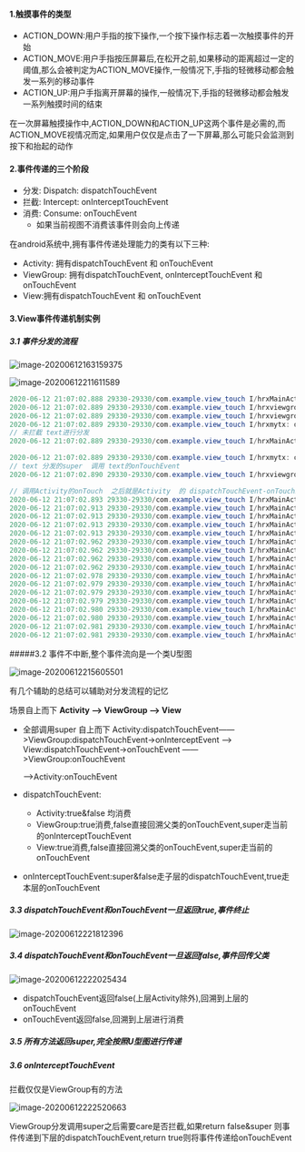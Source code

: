 #### 1.触摸事件的类型

- ACTION_DOWN:用户手指的按下操作,一个按下操作标志着一次触摸事件的开始
- ACTION_MOVE:用户手指按压屏幕后,在松开之前,如果移动的距离超过一定的阈值,那么会被判定为ACTION_MOVE操作,一般情况下,手指的轻微移动都会触发一系列的移动事件
- ACTION_UP:用户手指离开屏幕的操作,一般情况下,手指的轻微移动都会触发一系列触摸时间的结束

在一次屏幕触摸操作中,ACTION_DOWN和ACTION_UP这两个事件是必需的,而ACTION_MOVE视情况而定,如果用户仅仅是点击了一下屏幕,那么可能只会监测到按下和抬起的动作

#### 2.事件传递的三个阶段

- 分发: Dispatch: dispatchTouchEvent
- 拦截: Intercept: onInterceptTouchEvent
- 消费: Consume: onTouchEvent 
  - 如果当前视图不消费该事件则会向上传递

在android系统中,拥有事件传递处理能力的类有以下三种:

- Activity: 拥有dispatchTouchEvent 和 onTouchEvent
- ViewGroup: 拥有dispatchTouchEvent, onInterceptTouchEvent 和onTouchEvent
- View:拥有dispatchTouchEvent 和 onTouchEvent

#### 3.View事件传递机制实例

##### 3.1 事件分发的流程

![image-20200612163159375](../../typora-user-images/image-20200612163159375.png)

 

![image-20200612211611589](../../typora-user-images/image-20200612211611589.png)

```java
2020-06-12 21:07:02.888 29330-29330/com.example.view_touch I/hrxMainActivty: dispatchTouchEvent - MotionEvent.ACTION_DOWN   // Activity 分发
2020-06-12 21:07:02.889 29330-29330/com.example.view_touch I/hrxviewgroup: dispatchTouchEvent // Activity-super调用View Group 分发
2020-06-12 21:07:02.889 29330-29330/com.example.view_touch I/hrxviewgroup: onInterceptTouchEvent  // View Group--super 走拦截
2020-06-12 21:07:02.889 29330-29330/com.example.view_touch I/hrxmytx: dispatchTouchEvent
// 未拦截 text进行分发
2020-06-12 21:07:02.889 29330-29330/com.example.view_touch I/hrxMainActivty: onTouch

2020-06-12 21:07:02.889 29330-29330/com.example.view_touch I/hrxmytx: onTouchEvent
// text 分发的super  调用 text的onTouchEvent
2020-06-12 21:07:02.890 29330-29330/com.example.view_touch I/hrxviewgroup: onTouchEvent

// 调用Activity的onTouch  之后就是Activity  的 dispatchTouchEvent-onTouchEvent(MOVE - UP)
2020-06-12 21:07:02.893 29330-29330/com.example.view_touch I/hrxMainActivty: onTouchEvent - MotionEvent.ACTION_DOWN
2020-06-12 21:07:02.913 29330-29330/com.example.view_touch I/hrxMainActivty: dispatchTouchEvent - MotionEvent.ACTION_MOVE
2020-06-12 21:07:02.913 29330-29330/com.example.view_touch I/hrxMainActivty: onTouchEvent - MotionEvent.ACTION_MOVE
2020-06-12 21:07:02.913 29330-29330/com.example.view_touch I/hrxMainActivty: dispatchTouchEvent result - false
2020-06-12 21:07:02.913 29330-29330/com.example.view_touch I/hrxMainActivty: onTouchEvent - MotionEvent.ACTION_MOVE
2020-06-12 21:07:02.962 29330-29330/com.example.view_touch I/hrxMainActivty: dispatchTouchEvent - MotionEvent.ACTION_MOVE
2020-06-12 21:07:02.962 29330-29330/com.example.view_touch I/hrxMainActivty: onTouchEvent - MotionEvent.ACTION_MOVE
2020-06-12 21:07:02.962 29330-29330/com.example.view_touch I/hrxMainActivty: dispatchTouchEvent result - false
2020-06-12 21:07:02.962 29330-29330/com.example.view_touch I/hrxMainActivty: onTouchEvent - MotionEvent.ACTION_MOVE
2020-06-12 21:07:02.978 29330-29330/com.example.view_touch I/hrxMainActivty: dispatchTouchEvent - MotionEvent.ACTION_MOVE
2020-06-12 21:07:02.979 29330-29330/com.example.view_touch I/hrxMainActivty: onTouchEvent - MotionEvent.ACTION_MOVE
2020-06-12 21:07:02.979 29330-29330/com.example.view_touch I/hrxMainActivty: dispatchTouchEvent result - false
2020-06-12 21:07:02.979 29330-29330/com.example.view_touch I/hrxMainActivty: onTouchEvent - MotionEvent.ACTION_MOVE
2020-06-12 21:07:02.980 29330-29330/com.example.view_touch I/hrxMainActivty: dispatchTouchEvent - MotionEvent.ACTION_UP
2020-06-12 21:07:02.980 29330-29330/com.example.view_touch I/hrxMainActivty: onTouchEvent - MotionEvent.ACTION_UP
2020-06-12 21:07:02.981 29330-29330/com.example.view_touch I/hrxMainActivty: dispatchTouchEvent result - false
2020-06-12 21:07:02.981 29330-29330/com.example.view_touch I/hrxMainActivty: onTouchEvent - MotionEvent.ACTION_UP
```

#####3.2 事件不中断,整个事件流向是一个类U型图

![image-20200612215605501](../../typora-user-images/image-20200612215605501.png)

有几个辅助的总结可以辅助对分发流程的记忆

场景自上而下  **Activity —> ViewGroup —> View**

- 全部调用super  自上而下  Activity:dispatchTouchEvent——>ViewGroup:dispatchTouchEvent->onInterceptEvent ——> View:dispatchTouchEvent->onTouchEvent —— >ViewGroup:onTouchEvent

  ——>Activity:onTouchEvent

- dispatchTouchEvent:  

  - Activity:true&false 均消费   
  - ViewGroup:true消费,false直接回溯父类的onTouchEvent,super走当前的onInterceptTouchEvent
  - View:true消费,false直接回溯父类的onTouchEvent,super走当前的onTouchEvent

- onInterceptTouchEvent:super&false走子层的dispatchTouchEvent,true走本层的onTouchEvent



##### 3.3 dispatchTouchEvent和onTouchEvent一旦返回true,事件终止

![image-20200612221812396](../../typora-user-images/image-20200612221812396.png)

##### 3.4 dispatchTouchEvent和onTouchEvent一旦返回false,事件回传父类

![image-20200612222025434](../../typora-user-images/image-20200612222025434.png)

- dispatchTouchEvent返回false(上层Activity除外),回溯到上层的onTouchEvent
- onTouchEvent返回false,回溯到上层进行消费

##### 3.5 所有方法返回super,完全按照U型图进行传递

##### 3.6 onInterceptTouchEvent

拦截仅仅是ViewGroup有的方法

![image-20200612222520663](../../typora-user-images/image-20200612222520663.png)

ViewGroup分发调用super之后需要care是否拦截,如果return false&super 则事件传递到下层的dispatchTouchEvent,return true则将事件传递给onTouchEvent

































